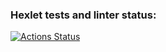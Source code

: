 ### Hexlet tests and linter status:
[![Actions Status](https://github.com/MenzurenkoKirill/java-project-99/actions/workflows/hexlet-check.yml/badge.svg)](https://github.com/MenzurenkoKirill/java-project-99/actions)